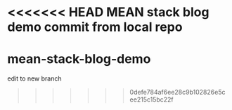 <<<<<<< HEAD
MEAN stack blog demo
commit from local repo
=======
# mean-stack-blog-demo
edit to new branch
>>>>>>> 0defe784af6ee28c9b102826e5cee215c15bc22f
